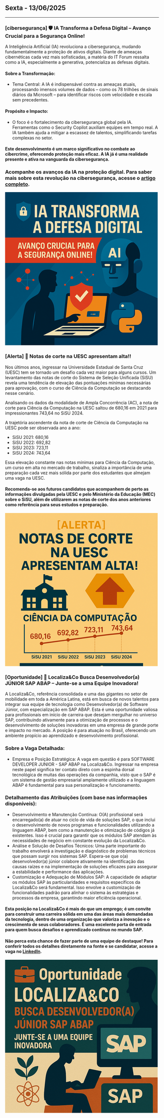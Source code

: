 ## Sexta - 13/06/2025

___

### [cibersegurança] 🛡️ IA Transforma a Defesa Digital – Avanço Crucial para a Segurança Online!

A Inteligência Artificial (IA) revoluciona a cibersegurança, mudando fundamentalmente a proteção de ativos digitais. Diante de ameaças cibernéticas cada vez mais sofisticadas, a matéria do IT Forum ressalta como a IA, especialmente a generativa, potencializa as defesas digitais.

#### Sobre a Transformação:
- Tema Central: A IA é indispensável contra as ameaças atuais, processando imensos volumes de dados – como os 78 trilhões de sinais diários da Microsoft – para identificar riscos com velocidade e escala sem precedentes.

#### Propósito e Impacto:
- O foco é o fortalecimento da cibersegurança global pela IA. Ferramentas como o Security Copilot auxiliam equipes em tempo real. A IA também ajuda a mitigar a escassez de talentos, simplificando tarefas complexas no setor.

#### Este desenvolvimento é um marco significativo no combate ao cibercrime, oferecendo proteção mais eficaz. A IA já é uma realidade presente e ativa na vanguarda da cibersegurança.

### Acompanhe os avanços da IA na proteção digital. Para saber mais sobre esta revolução na cibersegurança, acesse o [artigo completo](https://itforum.com.br/posts/brandspaces/ia-transformando-a-ciberseguranca/).

![banner1](imagens/01_1306.png)

### [Alerta] 🏫 Notas de corte na UESC apresentam alta!!

Nos últimos anos, ingressar na Universidade Estadual de Santa Cruz (UESC) tem se tornado um desafio cada vez maior para alguns cursos. Um levantamento das notas de corte do Sistema de Seleção Unificada (SiSU) revela uma tendência de elevação das pontuações mínimas necessárias para aprovação, com o curso de Ciência da Computação se destacando nesse cenário.

Analisando os dados da modalidade de Ampla Concorrência (AC), a nota de corte para Ciência da Computação na UESC saltou de 680,16 em 2021 para impressionantes 743,64 no SiSU 2024.

A trajetória ascendente da nota de corte de Ciência da Computação na UESC pode ser observada ano a ano:

- SiSU 2021: 680,16
- SiSU 2022: 692,82
- SiSU 2023: 723,11
- SiSU 2024: 743,64

Essa elevação constante nas notas mínimas para Ciência da Computação, um curso em alta no mercado de trabalho, sinaliza a importância de uma preparação cada vez mais sólida por parte dos estudantes que almejam uma vaga na UESC.

#### Recomenda-se aos futuros candidatos que acompanhem de perto as informações divulgadas pela UESC e pelo Ministério da Educação (MEC) sobre o SiSU, além de utilizarem as notas de corte dos anos anteriores como referência para seus estudos e preparação.

![banner2](imagens/02_1306.png)


### [Oportunidade]  💼 Localiza&Co Busca Desenvolvedor(a) JÚNIOR SAP ABAP – Junte-se a uma Equipe Inovadora!

A Localiza&Co, referência consolidada e uma das gigantes no setor de mobilidade em toda a América Latina, está em busca de novos talentos para integrar sua equipe de tecnologia como Desenvolvedor(a) de Software Júnior, com especialização em SAP ABAP. Esta é uma oportunidade valiosa para profissionais em início de carreira que desejam mergulhar no universo SAP, contribuindo ativamente para a otimização de processos e o desenvolvimento de soluções inovadoras em uma empresa de grande porte e impacto no mercado. A posição é para atuação no Brasil, oferecendo um ambiente propício ao aprendizado e desenvolvimento profissional.

### Sobre a Vaga Detalhada:
- Empresa e Posição Estratégica: A vaga em questão é para SOFTWARE DEVELOPER JUNIOR - SAP ABAP na Localiza&Co. Ingressar na empresa neste papel significa ter contato direto com a espinha dorsal tecnológica de muitas das operações da companhia, visto que o SAP é um sistema de gestão empresarial amplamente utilizado e a linguagem ABAP é fundamental para sua personalização e funcionamento.

### Detalhamento das Atribuições (com base nas informações disponíveis):
- Desenvolvimento e Manutenção Contínua: O(A) profissional será encarregado(a) de atuar no ciclo de vida de soluções SAP, o que inclui o desenvolvimento de novos programas e funcionalidades utilizando a linguagem ABAP, bem como a manutenção e otimização de códigos já existentes. Isso é crucial para garantir que os módulos SAP atendam às necessidades de negócio em constante evolução da Localiza&Co.
- Análise e Solução de Desafios Técnicos: Uma parte importante do trabalho envolverá a investigação e diagnóstico de problemas técnicos que possam surgir nos sistemas SAP. Espera-se que o(a) desenvolvedor(a) júnior colabore ativamente na identificação das causas raízes e na implementação de soluções eficazes para assegurar a estabilidade e performance das aplicações.
- Customização e Adequação de Módulos SAP: A capacidade de adaptar os módulos SAP às particularidades e requisitos específicos da Localiza&Co será fundamental. Isso envolve a customização de funcionalidades padrão para alinhar o sistema às estratégias e processos da empresa, garantindo maior eficiência operacional.

#### Esta posição na Localiza&Co é mais do que um emprego; é um convite para construir uma carreira sólida em uma das áreas mais demandadas da tecnologia, dentro de uma organização que valoriza a inovação e o crescimento de seus colaboradores. É uma excelente porta de entrada para quem busca desafios e aprendizado contínuo no mundo SAP.

#### Não perca esta chance de fazer parte de uma equipe de destaque! Para conferir todos os detalhes diretamente na fonte e se candidatar, acesse a vaga no [LinkedIn](https://www.linkedin.com/jobs/view/4235244284).

![banner3](imagens/03_1306.png)